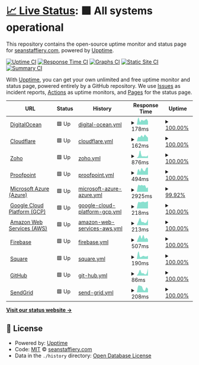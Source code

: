 # [📈 Live Status](https://demo.upptime.js.org): <!--live status--> **🟩 All systems operational**

This repository contains the open-source uptime monitor and status page for [seanstaffiery.com](https://demo.upptime.js.org), powered by [Upptime](https://github.com/upptime/upptime).

[![Uptime CI](https://github.com/seanstaffiery.com/status.seanstaffiery.com/workflows/Uptime%20CI/badge.svg)](https://github.com/seanstaffiery.com/status.seanstaffiery.com/actions?query=workflow%3A%22Uptime+CI%22)
[![Response Time CI](https://github.com/seanstaffiery.com/status.seanstaffiery.com/workflows/Response%20Time%20CI/badge.svg)](https://github.com/seanstaffiery.com/status.seanstaffiery.com/actions?query=workflow%3A%22Response+Time+CI%22)
[![Graphs CI](https://github.com/seanstaffiery.com/status.seanstaffiery.com/workflows/Graphs%20CI/badge.svg)](https://github.com/seanstaffiery.com/status.seanstaffiery.com/actions?query=workflow%3A%22Graphs+CI%22)
[![Static Site CI](https://github.com/seanstaffiery.com/status.seanstaffiery.com/workflows/Static%20Site%20CI/badge.svg)](https://github.com/seanstaffiery.com/status.seanstaffiery.com/actions?query=workflow%3A%22Static+Site+CI%22)
[![Summary CI](https://github.com/seanstaffiery.com/status.seanstaffiery.com/workflows/Summary%20CI/badge.svg)](https://github.com/seanstaffiery.com/status.seanstaffiery.com/actions?query=workflow%3A%22Summary+CI%22)

With [Upptime](https://upptime.js.org), you can get your own unlimited and free uptime monitor and status page, powered entirely by a GitHub repository. We use [Issues](https://github.com/seanstaffiery.com/status.seanstaffiery.com/issues) as incident reports, [Actions](https://github.com/seanstaffiery.com/status.seanstaffiery.com/actions) as uptime monitors, and [Pages](https://demo.upptime.js.org) for the status page.

<!--start: status pages-->
<!-- This summary is generated by Upptime (https://github.com/upptime/upptime) -->
<!-- Do not edit this manually, your changes will be overwritten -->
<!-- prettier-ignore -->
| URL | Status | History | Response Time | Uptime |
| --- | ------ | ------- | ------------- | ------ |
| <img alt="" src="https://icons.duckduckgo.com/ip3/digitalocean.com.ico" height="13"> [DigitalOcean](https://digitalocean.com) | 🟩 Up | [digital-ocean.yml](https://github.com/SeanStaffiery/status.seanstaffiery.com/commits/HEAD/history/digital-ocean.yml) | <details><summary><img alt="Response time graph" src="./graphs/digital-ocean/response-time-week.png" height="20"> 178ms</summary><br><a href="https://status.seanstaffiery.com/history/digital-ocean"><img alt="Response time 196" src="https://img.shields.io/endpoint?url=https%3A%2F%2Fraw.githubusercontent.com%2FSeanStaffiery%2Fstatus.seanstaffiery.com%2FHEAD%2Fapi%2Fdigital-ocean%2Fresponse-time.json"></a><br><a href="https://status.seanstaffiery.com/history/digital-ocean"><img alt="24-hour response time 131" src="https://img.shields.io/endpoint?url=https%3A%2F%2Fraw.githubusercontent.com%2FSeanStaffiery%2Fstatus.seanstaffiery.com%2FHEAD%2Fapi%2Fdigital-ocean%2Fresponse-time-day.json"></a><br><a href="https://status.seanstaffiery.com/history/digital-ocean"><img alt="7-day response time 178" src="https://img.shields.io/endpoint?url=https%3A%2F%2Fraw.githubusercontent.com%2FSeanStaffiery%2Fstatus.seanstaffiery.com%2FHEAD%2Fapi%2Fdigital-ocean%2Fresponse-time-week.json"></a><br><a href="https://status.seanstaffiery.com/history/digital-ocean"><img alt="30-day response time 186" src="https://img.shields.io/endpoint?url=https%3A%2F%2Fraw.githubusercontent.com%2FSeanStaffiery%2Fstatus.seanstaffiery.com%2FHEAD%2Fapi%2Fdigital-ocean%2Fresponse-time-month.json"></a><br><a href="https://status.seanstaffiery.com/history/digital-ocean"><img alt="1-year response time 195" src="https://img.shields.io/endpoint?url=https%3A%2F%2Fraw.githubusercontent.com%2FSeanStaffiery%2Fstatus.seanstaffiery.com%2FHEAD%2Fapi%2Fdigital-ocean%2Fresponse-time-year.json"></a></details> | <details><summary><a href="https://status.seanstaffiery.com/history/digital-ocean">100.00%</a></summary><a href="https://status.seanstaffiery.com/history/digital-ocean"><img alt="All-time uptime 99.99%" src="https://img.shields.io/endpoint?url=https%3A%2F%2Fraw.githubusercontent.com%2FSeanStaffiery%2Fstatus.seanstaffiery.com%2FHEAD%2Fapi%2Fdigital-ocean%2Fuptime.json"></a><br><a href="https://status.seanstaffiery.com/history/digital-ocean"><img alt="24-hour uptime 100.00%" src="https://img.shields.io/endpoint?url=https%3A%2F%2Fraw.githubusercontent.com%2FSeanStaffiery%2Fstatus.seanstaffiery.com%2FHEAD%2Fapi%2Fdigital-ocean%2Fuptime-day.json"></a><br><a href="https://status.seanstaffiery.com/history/digital-ocean"><img alt="7-day uptime 100.00%" src="https://img.shields.io/endpoint?url=https%3A%2F%2Fraw.githubusercontent.com%2FSeanStaffiery%2Fstatus.seanstaffiery.com%2FHEAD%2Fapi%2Fdigital-ocean%2Fuptime-week.json"></a><br><a href="https://status.seanstaffiery.com/history/digital-ocean"><img alt="30-day uptime 100.00%" src="https://img.shields.io/endpoint?url=https%3A%2F%2Fraw.githubusercontent.com%2FSeanStaffiery%2Fstatus.seanstaffiery.com%2FHEAD%2Fapi%2Fdigital-ocean%2Fuptime-month.json"></a><br><a href="https://status.seanstaffiery.com/history/digital-ocean"><img alt="1-year uptime 100.00%" src="https://img.shields.io/endpoint?url=https%3A%2F%2Fraw.githubusercontent.com%2FSeanStaffiery%2Fstatus.seanstaffiery.com%2FHEAD%2Fapi%2Fdigital-ocean%2Fuptime-year.json"></a></details>
| <img alt="" src="https://icons.duckduckgo.com/ip3/www.cloudflare.com.ico" height="13"> [Cloudflare](https://www.cloudflare.com) | 🟩 Up | [cloudflare.yml](https://github.com/SeanStaffiery/status.seanstaffiery.com/commits/HEAD/history/cloudflare.yml) | <details><summary><img alt="Response time graph" src="./graphs/cloudflare/response-time-week.png" height="20"> 162ms</summary><br><a href="https://status.seanstaffiery.com/history/cloudflare"><img alt="Response time 131" src="https://img.shields.io/endpoint?url=https%3A%2F%2Fraw.githubusercontent.com%2FSeanStaffiery%2Fstatus.seanstaffiery.com%2FHEAD%2Fapi%2Fcloudflare%2Fresponse-time.json"></a><br><a href="https://status.seanstaffiery.com/history/cloudflare"><img alt="24-hour response time 121" src="https://img.shields.io/endpoint?url=https%3A%2F%2Fraw.githubusercontent.com%2FSeanStaffiery%2Fstatus.seanstaffiery.com%2FHEAD%2Fapi%2Fcloudflare%2Fresponse-time-day.json"></a><br><a href="https://status.seanstaffiery.com/history/cloudflare"><img alt="7-day response time 162" src="https://img.shields.io/endpoint?url=https%3A%2F%2Fraw.githubusercontent.com%2FSeanStaffiery%2Fstatus.seanstaffiery.com%2FHEAD%2Fapi%2Fcloudflare%2Fresponse-time-week.json"></a><br><a href="https://status.seanstaffiery.com/history/cloudflare"><img alt="30-day response time 170" src="https://img.shields.io/endpoint?url=https%3A%2F%2Fraw.githubusercontent.com%2FSeanStaffiery%2Fstatus.seanstaffiery.com%2FHEAD%2Fapi%2Fcloudflare%2Fresponse-time-month.json"></a><br><a href="https://status.seanstaffiery.com/history/cloudflare"><img alt="1-year response time 126" src="https://img.shields.io/endpoint?url=https%3A%2F%2Fraw.githubusercontent.com%2FSeanStaffiery%2Fstatus.seanstaffiery.com%2FHEAD%2Fapi%2Fcloudflare%2Fresponse-time-year.json"></a></details> | <details><summary><a href="https://status.seanstaffiery.com/history/cloudflare">100.00%</a></summary><a href="https://status.seanstaffiery.com/history/cloudflare"><img alt="All-time uptime 99.97%" src="https://img.shields.io/endpoint?url=https%3A%2F%2Fraw.githubusercontent.com%2FSeanStaffiery%2Fstatus.seanstaffiery.com%2FHEAD%2Fapi%2Fcloudflare%2Fuptime.json"></a><br><a href="https://status.seanstaffiery.com/history/cloudflare"><img alt="24-hour uptime 100.00%" src="https://img.shields.io/endpoint?url=https%3A%2F%2Fraw.githubusercontent.com%2FSeanStaffiery%2Fstatus.seanstaffiery.com%2FHEAD%2Fapi%2Fcloudflare%2Fuptime-day.json"></a><br><a href="https://status.seanstaffiery.com/history/cloudflare"><img alt="7-day uptime 100.00%" src="https://img.shields.io/endpoint?url=https%3A%2F%2Fraw.githubusercontent.com%2FSeanStaffiery%2Fstatus.seanstaffiery.com%2FHEAD%2Fapi%2Fcloudflare%2Fuptime-week.json"></a><br><a href="https://status.seanstaffiery.com/history/cloudflare"><img alt="30-day uptime 100.00%" src="https://img.shields.io/endpoint?url=https%3A%2F%2Fraw.githubusercontent.com%2FSeanStaffiery%2Fstatus.seanstaffiery.com%2FHEAD%2Fapi%2Fcloudflare%2Fuptime-month.json"></a><br><a href="https://status.seanstaffiery.com/history/cloudflare"><img alt="1-year uptime 99.93%" src="https://img.shields.io/endpoint?url=https%3A%2F%2Fraw.githubusercontent.com%2FSeanStaffiery%2Fstatus.seanstaffiery.com%2FHEAD%2Fapi%2Fcloudflare%2Fuptime-year.json"></a></details>
| <img alt="" src="https://icons.duckduckgo.com/ip3/zoho.com.ico" height="13"> [Zoho](https://zoho.com) | 🟩 Up | [zoho.yml](https://github.com/SeanStaffiery/status.seanstaffiery.com/commits/HEAD/history/zoho.yml) | <details><summary><img alt="Response time graph" src="./graphs/zoho/response-time-week.png" height="20"> 876ms</summary><br><a href="https://status.seanstaffiery.com/history/zoho"><img alt="Response time 2242" src="https://img.shields.io/endpoint?url=https%3A%2F%2Fraw.githubusercontent.com%2FSeanStaffiery%2Fstatus.seanstaffiery.com%2FHEAD%2Fapi%2Fzoho%2Fresponse-time.json"></a><br><a href="https://status.seanstaffiery.com/history/zoho"><img alt="24-hour response time 871" src="https://img.shields.io/endpoint?url=https%3A%2F%2Fraw.githubusercontent.com%2FSeanStaffiery%2Fstatus.seanstaffiery.com%2FHEAD%2Fapi%2Fzoho%2Fresponse-time-day.json"></a><br><a href="https://status.seanstaffiery.com/history/zoho"><img alt="7-day response time 876" src="https://img.shields.io/endpoint?url=https%3A%2F%2Fraw.githubusercontent.com%2FSeanStaffiery%2Fstatus.seanstaffiery.com%2FHEAD%2Fapi%2Fzoho%2Fresponse-time-week.json"></a><br><a href="https://status.seanstaffiery.com/history/zoho"><img alt="30-day response time 1063" src="https://img.shields.io/endpoint?url=https%3A%2F%2Fraw.githubusercontent.com%2FSeanStaffiery%2Fstatus.seanstaffiery.com%2FHEAD%2Fapi%2Fzoho%2Fresponse-time-month.json"></a><br><a href="https://status.seanstaffiery.com/history/zoho"><img alt="1-year response time 2131" src="https://img.shields.io/endpoint?url=https%3A%2F%2Fraw.githubusercontent.com%2FSeanStaffiery%2Fstatus.seanstaffiery.com%2FHEAD%2Fapi%2Fzoho%2Fresponse-time-year.json"></a></details> | <details><summary><a href="https://status.seanstaffiery.com/history/zoho">100.00%</a></summary><a href="https://status.seanstaffiery.com/history/zoho"><img alt="All-time uptime 99.99%" src="https://img.shields.io/endpoint?url=https%3A%2F%2Fraw.githubusercontent.com%2FSeanStaffiery%2Fstatus.seanstaffiery.com%2FHEAD%2Fapi%2Fzoho%2Fuptime.json"></a><br><a href="https://status.seanstaffiery.com/history/zoho"><img alt="24-hour uptime 100.00%" src="https://img.shields.io/endpoint?url=https%3A%2F%2Fraw.githubusercontent.com%2FSeanStaffiery%2Fstatus.seanstaffiery.com%2FHEAD%2Fapi%2Fzoho%2Fuptime-day.json"></a><br><a href="https://status.seanstaffiery.com/history/zoho"><img alt="7-day uptime 100.00%" src="https://img.shields.io/endpoint?url=https%3A%2F%2Fraw.githubusercontent.com%2FSeanStaffiery%2Fstatus.seanstaffiery.com%2FHEAD%2Fapi%2Fzoho%2Fuptime-week.json"></a><br><a href="https://status.seanstaffiery.com/history/zoho"><img alt="30-day uptime 100.00%" src="https://img.shields.io/endpoint?url=https%3A%2F%2Fraw.githubusercontent.com%2FSeanStaffiery%2Fstatus.seanstaffiery.com%2FHEAD%2Fapi%2Fzoho%2Fuptime-month.json"></a><br><a href="https://status.seanstaffiery.com/history/zoho"><img alt="1-year uptime 100.00%" src="https://img.shields.io/endpoint?url=https%3A%2F%2Fraw.githubusercontent.com%2FSeanStaffiery%2Fstatus.seanstaffiery.com%2FHEAD%2Fapi%2Fzoho%2Fuptime-year.json"></a></details>
| <img alt="" src="https://icons.duckduckgo.com/ip3/proofpoint.com.ico" height="13"> [Proofpoint](https://proofpoint.com) | 🟩 Up | [proofpoint.yml](https://github.com/SeanStaffiery/status.seanstaffiery.com/commits/HEAD/history/proofpoint.yml) | <details><summary><img alt="Response time graph" src="./graphs/proofpoint/response-time-week.png" height="20"> 494ms</summary><br><a href="https://status.seanstaffiery.com/history/proofpoint"><img alt="Response time 661" src="https://img.shields.io/endpoint?url=https%3A%2F%2Fraw.githubusercontent.com%2FSeanStaffiery%2Fstatus.seanstaffiery.com%2FHEAD%2Fapi%2Fproofpoint%2Fresponse-time.json"></a><br><a href="https://status.seanstaffiery.com/history/proofpoint"><img alt="24-hour response time 671" src="https://img.shields.io/endpoint?url=https%3A%2F%2Fraw.githubusercontent.com%2FSeanStaffiery%2Fstatus.seanstaffiery.com%2FHEAD%2Fapi%2Fproofpoint%2Fresponse-time-day.json"></a><br><a href="https://status.seanstaffiery.com/history/proofpoint"><img alt="7-day response time 494" src="https://img.shields.io/endpoint?url=https%3A%2F%2Fraw.githubusercontent.com%2FSeanStaffiery%2Fstatus.seanstaffiery.com%2FHEAD%2Fapi%2Fproofpoint%2Fresponse-time-week.json"></a><br><a href="https://status.seanstaffiery.com/history/proofpoint"><img alt="30-day response time 505" src="https://img.shields.io/endpoint?url=https%3A%2F%2Fraw.githubusercontent.com%2FSeanStaffiery%2Fstatus.seanstaffiery.com%2FHEAD%2Fapi%2Fproofpoint%2Fresponse-time-month.json"></a><br><a href="https://status.seanstaffiery.com/history/proofpoint"><img alt="1-year response time 694" src="https://img.shields.io/endpoint?url=https%3A%2F%2Fraw.githubusercontent.com%2FSeanStaffiery%2Fstatus.seanstaffiery.com%2FHEAD%2Fapi%2Fproofpoint%2Fresponse-time-year.json"></a></details> | <details><summary><a href="https://status.seanstaffiery.com/history/proofpoint">100.00%</a></summary><a href="https://status.seanstaffiery.com/history/proofpoint"><img alt="All-time uptime 99.97%" src="https://img.shields.io/endpoint?url=https%3A%2F%2Fraw.githubusercontent.com%2FSeanStaffiery%2Fstatus.seanstaffiery.com%2FHEAD%2Fapi%2Fproofpoint%2Fuptime.json"></a><br><a href="https://status.seanstaffiery.com/history/proofpoint"><img alt="24-hour uptime 100.00%" src="https://img.shields.io/endpoint?url=https%3A%2F%2Fraw.githubusercontent.com%2FSeanStaffiery%2Fstatus.seanstaffiery.com%2FHEAD%2Fapi%2Fproofpoint%2Fuptime-day.json"></a><br><a href="https://status.seanstaffiery.com/history/proofpoint"><img alt="7-day uptime 100.00%" src="https://img.shields.io/endpoint?url=https%3A%2F%2Fraw.githubusercontent.com%2FSeanStaffiery%2Fstatus.seanstaffiery.com%2FHEAD%2Fapi%2Fproofpoint%2Fuptime-week.json"></a><br><a href="https://status.seanstaffiery.com/history/proofpoint"><img alt="30-day uptime 100.00%" src="https://img.shields.io/endpoint?url=https%3A%2F%2Fraw.githubusercontent.com%2FSeanStaffiery%2Fstatus.seanstaffiery.com%2FHEAD%2Fapi%2Fproofpoint%2Fuptime-month.json"></a><br><a href="https://status.seanstaffiery.com/history/proofpoint"><img alt="1-year uptime 99.97%" src="https://img.shields.io/endpoint?url=https%3A%2F%2Fraw.githubusercontent.com%2FSeanStaffiery%2Fstatus.seanstaffiery.com%2FHEAD%2Fapi%2Fproofpoint%2Fuptime-year.json"></a></details>
| <img alt="" src="https://icons.duckduckgo.com/ip3/azure.com.ico" height="13"> [Microsoft Azure (Azure)](https://azure.com) | 🟩 Up | [microsoft-azure-azure.yml](https://github.com/SeanStaffiery/status.seanstaffiery.com/commits/HEAD/history/microsoft-azure-azure.yml) | <details><summary><img alt="Response time graph" src="./graphs/microsoft-azure-azure/response-time-week.png" height="20"> 2925ms</summary><br><a href="https://status.seanstaffiery.com/history/microsoft-azure-azure"><img alt="Response time 4374" src="https://img.shields.io/endpoint?url=https%3A%2F%2Fraw.githubusercontent.com%2FSeanStaffiery%2Fstatus.seanstaffiery.com%2FHEAD%2Fapi%2Fmicrosoft-azure-azure%2Fresponse-time.json"></a><br><a href="https://status.seanstaffiery.com/history/microsoft-azure-azure"><img alt="24-hour response time 2562" src="https://img.shields.io/endpoint?url=https%3A%2F%2Fraw.githubusercontent.com%2FSeanStaffiery%2Fstatus.seanstaffiery.com%2FHEAD%2Fapi%2Fmicrosoft-azure-azure%2Fresponse-time-day.json"></a><br><a href="https://status.seanstaffiery.com/history/microsoft-azure-azure"><img alt="7-day response time 2925" src="https://img.shields.io/endpoint?url=https%3A%2F%2Fraw.githubusercontent.com%2FSeanStaffiery%2Fstatus.seanstaffiery.com%2FHEAD%2Fapi%2Fmicrosoft-azure-azure%2Fresponse-time-week.json"></a><br><a href="https://status.seanstaffiery.com/history/microsoft-azure-azure"><img alt="30-day response time 3120" src="https://img.shields.io/endpoint?url=https%3A%2F%2Fraw.githubusercontent.com%2FSeanStaffiery%2Fstatus.seanstaffiery.com%2FHEAD%2Fapi%2Fmicrosoft-azure-azure%2Fresponse-time-month.json"></a><br><a href="https://status.seanstaffiery.com/history/microsoft-azure-azure"><img alt="1-year response time 4620" src="https://img.shields.io/endpoint?url=https%3A%2F%2Fraw.githubusercontent.com%2FSeanStaffiery%2Fstatus.seanstaffiery.com%2FHEAD%2Fapi%2Fmicrosoft-azure-azure%2Fresponse-time-year.json"></a></details> | <details><summary><a href="https://status.seanstaffiery.com/history/microsoft-azure-azure">99.92%</a></summary><a href="https://status.seanstaffiery.com/history/microsoft-azure-azure"><img alt="All-time uptime 99.98%" src="https://img.shields.io/endpoint?url=https%3A%2F%2Fraw.githubusercontent.com%2FSeanStaffiery%2Fstatus.seanstaffiery.com%2FHEAD%2Fapi%2Fmicrosoft-azure-azure%2Fuptime.json"></a><br><a href="https://status.seanstaffiery.com/history/microsoft-azure-azure"><img alt="24-hour uptime 99.42%" src="https://img.shields.io/endpoint?url=https%3A%2F%2Fraw.githubusercontent.com%2FSeanStaffiery%2Fstatus.seanstaffiery.com%2FHEAD%2Fapi%2Fmicrosoft-azure-azure%2Fuptime-day.json"></a><br><a href="https://status.seanstaffiery.com/history/microsoft-azure-azure"><img alt="7-day uptime 99.92%" src="https://img.shields.io/endpoint?url=https%3A%2F%2Fraw.githubusercontent.com%2FSeanStaffiery%2Fstatus.seanstaffiery.com%2FHEAD%2Fapi%2Fmicrosoft-azure-azure%2Fuptime-week.json"></a><br><a href="https://status.seanstaffiery.com/history/microsoft-azure-azure"><img alt="30-day uptime 99.95%" src="https://img.shields.io/endpoint?url=https%3A%2F%2Fraw.githubusercontent.com%2FSeanStaffiery%2Fstatus.seanstaffiery.com%2FHEAD%2Fapi%2Fmicrosoft-azure-azure%2Fuptime-month.json"></a><br><a href="https://status.seanstaffiery.com/history/microsoft-azure-azure"><img alt="1-year uptime 100.00%" src="https://img.shields.io/endpoint?url=https%3A%2F%2Fraw.githubusercontent.com%2FSeanStaffiery%2Fstatus.seanstaffiery.com%2FHEAD%2Fapi%2Fmicrosoft-azure-azure%2Fuptime-year.json"></a></details>
| <img alt="" src="https://icons.duckduckgo.com/ip3/cloud.google.com.ico" height="13"> [Google Cloud Platform (GCP)](https://cloud.google.com) | 🟩 Up | [google-cloud-platform-gcp.yml](https://github.com/SeanStaffiery/status.seanstaffiery.com/commits/HEAD/history/google-cloud-platform-gcp.yml) | <details><summary><img alt="Response time graph" src="./graphs/google-cloud-platform-gcp/response-time-week.png" height="20"> 218ms</summary><br><a href="https://status.seanstaffiery.com/history/google-cloud-platform-gcp"><img alt="Response time 799" src="https://img.shields.io/endpoint?url=https%3A%2F%2Fraw.githubusercontent.com%2FSeanStaffiery%2Fstatus.seanstaffiery.com%2FHEAD%2Fapi%2Fgoogle-cloud-platform-gcp%2Fresponse-time.json"></a><br><a href="https://status.seanstaffiery.com/history/google-cloud-platform-gcp"><img alt="24-hour response time 244" src="https://img.shields.io/endpoint?url=https%3A%2F%2Fraw.githubusercontent.com%2FSeanStaffiery%2Fstatus.seanstaffiery.com%2FHEAD%2Fapi%2Fgoogle-cloud-platform-gcp%2Fresponse-time-day.json"></a><br><a href="https://status.seanstaffiery.com/history/google-cloud-platform-gcp"><img alt="7-day response time 218" src="https://img.shields.io/endpoint?url=https%3A%2F%2Fraw.githubusercontent.com%2FSeanStaffiery%2Fstatus.seanstaffiery.com%2FHEAD%2Fapi%2Fgoogle-cloud-platform-gcp%2Fresponse-time-week.json"></a><br><a href="https://status.seanstaffiery.com/history/google-cloud-platform-gcp"><img alt="30-day response time 237" src="https://img.shields.io/endpoint?url=https%3A%2F%2Fraw.githubusercontent.com%2FSeanStaffiery%2Fstatus.seanstaffiery.com%2FHEAD%2Fapi%2Fgoogle-cloud-platform-gcp%2Fresponse-time-month.json"></a><br><a href="https://status.seanstaffiery.com/history/google-cloud-platform-gcp"><img alt="1-year response time 328" src="https://img.shields.io/endpoint?url=https%3A%2F%2Fraw.githubusercontent.com%2FSeanStaffiery%2Fstatus.seanstaffiery.com%2FHEAD%2Fapi%2Fgoogle-cloud-platform-gcp%2Fresponse-time-year.json"></a></details> | <details><summary><a href="https://status.seanstaffiery.com/history/google-cloud-platform-gcp">100.00%</a></summary><a href="https://status.seanstaffiery.com/history/google-cloud-platform-gcp"><img alt="All-time uptime 99.99%" src="https://img.shields.io/endpoint?url=https%3A%2F%2Fraw.githubusercontent.com%2FSeanStaffiery%2Fstatus.seanstaffiery.com%2FHEAD%2Fapi%2Fgoogle-cloud-platform-gcp%2Fuptime.json"></a><br><a href="https://status.seanstaffiery.com/history/google-cloud-platform-gcp"><img alt="24-hour uptime 100.00%" src="https://img.shields.io/endpoint?url=https%3A%2F%2Fraw.githubusercontent.com%2FSeanStaffiery%2Fstatus.seanstaffiery.com%2FHEAD%2Fapi%2Fgoogle-cloud-platform-gcp%2Fuptime-day.json"></a><br><a href="https://status.seanstaffiery.com/history/google-cloud-platform-gcp"><img alt="7-day uptime 100.00%" src="https://img.shields.io/endpoint?url=https%3A%2F%2Fraw.githubusercontent.com%2FSeanStaffiery%2Fstatus.seanstaffiery.com%2FHEAD%2Fapi%2Fgoogle-cloud-platform-gcp%2Fuptime-week.json"></a><br><a href="https://status.seanstaffiery.com/history/google-cloud-platform-gcp"><img alt="30-day uptime 100.00%" src="https://img.shields.io/endpoint?url=https%3A%2F%2Fraw.githubusercontent.com%2FSeanStaffiery%2Fstatus.seanstaffiery.com%2FHEAD%2Fapi%2Fgoogle-cloud-platform-gcp%2Fuptime-month.json"></a><br><a href="https://status.seanstaffiery.com/history/google-cloud-platform-gcp"><img alt="1-year uptime 99.99%" src="https://img.shields.io/endpoint?url=https%3A%2F%2Fraw.githubusercontent.com%2FSeanStaffiery%2Fstatus.seanstaffiery.com%2FHEAD%2Fapi%2Fgoogle-cloud-platform-gcp%2Fuptime-year.json"></a></details>
| <img alt="" src="https://icons.duckduckgo.com/ip3/aws.amazon.com.ico" height="13"> [Amazon Web Services (AWS)](https://aws.amazon.com) | 🟩 Up | [amazon-web-services-aws.yml](https://github.com/SeanStaffiery/status.seanstaffiery.com/commits/HEAD/history/amazon-web-services-aws.yml) | <details><summary><img alt="Response time graph" src="./graphs/amazon-web-services-aws/response-time-week.png" height="20"> 213ms</summary><br><a href="https://status.seanstaffiery.com/history/amazon-web-services-aws"><img alt="Response time 289" src="https://img.shields.io/endpoint?url=https%3A%2F%2Fraw.githubusercontent.com%2FSeanStaffiery%2Fstatus.seanstaffiery.com%2FHEAD%2Fapi%2Famazon-web-services-aws%2Fresponse-time.json"></a><br><a href="https://status.seanstaffiery.com/history/amazon-web-services-aws"><img alt="24-hour response time 319" src="https://img.shields.io/endpoint?url=https%3A%2F%2Fraw.githubusercontent.com%2FSeanStaffiery%2Fstatus.seanstaffiery.com%2FHEAD%2Fapi%2Famazon-web-services-aws%2Fresponse-time-day.json"></a><br><a href="https://status.seanstaffiery.com/history/amazon-web-services-aws"><img alt="7-day response time 213" src="https://img.shields.io/endpoint?url=https%3A%2F%2Fraw.githubusercontent.com%2FSeanStaffiery%2Fstatus.seanstaffiery.com%2FHEAD%2Fapi%2Famazon-web-services-aws%2Fresponse-time-week.json"></a><br><a href="https://status.seanstaffiery.com/history/amazon-web-services-aws"><img alt="30-day response time 204" src="https://img.shields.io/endpoint?url=https%3A%2F%2Fraw.githubusercontent.com%2FSeanStaffiery%2Fstatus.seanstaffiery.com%2FHEAD%2Fapi%2Famazon-web-services-aws%2Fresponse-time-month.json"></a><br><a href="https://status.seanstaffiery.com/history/amazon-web-services-aws"><img alt="1-year response time 272" src="https://img.shields.io/endpoint?url=https%3A%2F%2Fraw.githubusercontent.com%2FSeanStaffiery%2Fstatus.seanstaffiery.com%2FHEAD%2Fapi%2Famazon-web-services-aws%2Fresponse-time-year.json"></a></details> | <details><summary><a href="https://status.seanstaffiery.com/history/amazon-web-services-aws">100.00%</a></summary><a href="https://status.seanstaffiery.com/history/amazon-web-services-aws"><img alt="All-time uptime 100.00%" src="https://img.shields.io/endpoint?url=https%3A%2F%2Fraw.githubusercontent.com%2FSeanStaffiery%2Fstatus.seanstaffiery.com%2FHEAD%2Fapi%2Famazon-web-services-aws%2Fuptime.json"></a><br><a href="https://status.seanstaffiery.com/history/amazon-web-services-aws"><img alt="24-hour uptime 100.00%" src="https://img.shields.io/endpoint?url=https%3A%2F%2Fraw.githubusercontent.com%2FSeanStaffiery%2Fstatus.seanstaffiery.com%2FHEAD%2Fapi%2Famazon-web-services-aws%2Fuptime-day.json"></a><br><a href="https://status.seanstaffiery.com/history/amazon-web-services-aws"><img alt="7-day uptime 100.00%" src="https://img.shields.io/endpoint?url=https%3A%2F%2Fraw.githubusercontent.com%2FSeanStaffiery%2Fstatus.seanstaffiery.com%2FHEAD%2Fapi%2Famazon-web-services-aws%2Fuptime-week.json"></a><br><a href="https://status.seanstaffiery.com/history/amazon-web-services-aws"><img alt="30-day uptime 100.00%" src="https://img.shields.io/endpoint?url=https%3A%2F%2Fraw.githubusercontent.com%2FSeanStaffiery%2Fstatus.seanstaffiery.com%2FHEAD%2Fapi%2Famazon-web-services-aws%2Fuptime-month.json"></a><br><a href="https://status.seanstaffiery.com/history/amazon-web-services-aws"><img alt="1-year uptime 100.00%" src="https://img.shields.io/endpoint?url=https%3A%2F%2Fraw.githubusercontent.com%2FSeanStaffiery%2Fstatus.seanstaffiery.com%2FHEAD%2Fapi%2Famazon-web-services-aws%2Fuptime-year.json"></a></details>
| <img alt="" src="https://icons.duckduckgo.com/ip3/firebase.google.com.ico" height="13"> [Firebase](https://firebase.google.com) | 🟩 Up | [firebase.yml](https://github.com/SeanStaffiery/status.seanstaffiery.com/commits/HEAD/history/firebase.yml) | <details><summary><img alt="Response time graph" src="./graphs/firebase/response-time-week.png" height="20"> 507ms</summary><br><a href="https://status.seanstaffiery.com/history/firebase"><img alt="Response time 601" src="https://img.shields.io/endpoint?url=https%3A%2F%2Fraw.githubusercontent.com%2FSeanStaffiery%2Fstatus.seanstaffiery.com%2FHEAD%2Fapi%2Ffirebase%2Fresponse-time.json"></a><br><a href="https://status.seanstaffiery.com/history/firebase"><img alt="24-hour response time 283" src="https://img.shields.io/endpoint?url=https%3A%2F%2Fraw.githubusercontent.com%2FSeanStaffiery%2Fstatus.seanstaffiery.com%2FHEAD%2Fapi%2Ffirebase%2Fresponse-time-day.json"></a><br><a href="https://status.seanstaffiery.com/history/firebase"><img alt="7-day response time 507" src="https://img.shields.io/endpoint?url=https%3A%2F%2Fraw.githubusercontent.com%2FSeanStaffiery%2Fstatus.seanstaffiery.com%2FHEAD%2Fapi%2Ffirebase%2Fresponse-time-week.json"></a><br><a href="https://status.seanstaffiery.com/history/firebase"><img alt="30-day response time 542" src="https://img.shields.io/endpoint?url=https%3A%2F%2Fraw.githubusercontent.com%2FSeanStaffiery%2Fstatus.seanstaffiery.com%2FHEAD%2Fapi%2Ffirebase%2Fresponse-time-month.json"></a><br><a href="https://status.seanstaffiery.com/history/firebase"><img alt="1-year response time 587" src="https://img.shields.io/endpoint?url=https%3A%2F%2Fraw.githubusercontent.com%2FSeanStaffiery%2Fstatus.seanstaffiery.com%2FHEAD%2Fapi%2Ffirebase%2Fresponse-time-year.json"></a></details> | <details><summary><a href="https://status.seanstaffiery.com/history/firebase">100.00%</a></summary><a href="https://status.seanstaffiery.com/history/firebase"><img alt="All-time uptime 99.99%" src="https://img.shields.io/endpoint?url=https%3A%2F%2Fraw.githubusercontent.com%2FSeanStaffiery%2Fstatus.seanstaffiery.com%2FHEAD%2Fapi%2Ffirebase%2Fuptime.json"></a><br><a href="https://status.seanstaffiery.com/history/firebase"><img alt="24-hour uptime 100.00%" src="https://img.shields.io/endpoint?url=https%3A%2F%2Fraw.githubusercontent.com%2FSeanStaffiery%2Fstatus.seanstaffiery.com%2FHEAD%2Fapi%2Ffirebase%2Fuptime-day.json"></a><br><a href="https://status.seanstaffiery.com/history/firebase"><img alt="7-day uptime 100.00%" src="https://img.shields.io/endpoint?url=https%3A%2F%2Fraw.githubusercontent.com%2FSeanStaffiery%2Fstatus.seanstaffiery.com%2FHEAD%2Fapi%2Ffirebase%2Fuptime-week.json"></a><br><a href="https://status.seanstaffiery.com/history/firebase"><img alt="30-day uptime 100.00%" src="https://img.shields.io/endpoint?url=https%3A%2F%2Fraw.githubusercontent.com%2FSeanStaffiery%2Fstatus.seanstaffiery.com%2FHEAD%2Fapi%2Ffirebase%2Fuptime-month.json"></a><br><a href="https://status.seanstaffiery.com/history/firebase"><img alt="1-year uptime 100.00%" src="https://img.shields.io/endpoint?url=https%3A%2F%2Fraw.githubusercontent.com%2FSeanStaffiery%2Fstatus.seanstaffiery.com%2FHEAD%2Fapi%2Ffirebase%2Fuptime-year.json"></a></details>
| <img alt="" src="https://icons.duckduckgo.com/ip3/squareup.com.ico" height="13"> [Square](https://squareup.com) | 🟩 Up | [square.yml](https://github.com/SeanStaffiery/status.seanstaffiery.com/commits/HEAD/history/square.yml) | <details><summary><img alt="Response time graph" src="./graphs/square/response-time-week.png" height="20"> 190ms</summary><br><a href="https://status.seanstaffiery.com/history/square"><img alt="Response time 191" src="https://img.shields.io/endpoint?url=https%3A%2F%2Fraw.githubusercontent.com%2FSeanStaffiery%2Fstatus.seanstaffiery.com%2FHEAD%2Fapi%2Fsquare%2Fresponse-time.json"></a><br><a href="https://status.seanstaffiery.com/history/square"><img alt="24-hour response time 181" src="https://img.shields.io/endpoint?url=https%3A%2F%2Fraw.githubusercontent.com%2FSeanStaffiery%2Fstatus.seanstaffiery.com%2FHEAD%2Fapi%2Fsquare%2Fresponse-time-day.json"></a><br><a href="https://status.seanstaffiery.com/history/square"><img alt="7-day response time 190" src="https://img.shields.io/endpoint?url=https%3A%2F%2Fraw.githubusercontent.com%2FSeanStaffiery%2Fstatus.seanstaffiery.com%2FHEAD%2Fapi%2Fsquare%2Fresponse-time-week.json"></a><br><a href="https://status.seanstaffiery.com/history/square"><img alt="30-day response time 178" src="https://img.shields.io/endpoint?url=https%3A%2F%2Fraw.githubusercontent.com%2FSeanStaffiery%2Fstatus.seanstaffiery.com%2FHEAD%2Fapi%2Fsquare%2Fresponse-time-month.json"></a><br><a href="https://status.seanstaffiery.com/history/square"><img alt="1-year response time 184" src="https://img.shields.io/endpoint?url=https%3A%2F%2Fraw.githubusercontent.com%2FSeanStaffiery%2Fstatus.seanstaffiery.com%2FHEAD%2Fapi%2Fsquare%2Fresponse-time-year.json"></a></details> | <details><summary><a href="https://status.seanstaffiery.com/history/square">100.00%</a></summary><a href="https://status.seanstaffiery.com/history/square"><img alt="All-time uptime 99.99%" src="https://img.shields.io/endpoint?url=https%3A%2F%2Fraw.githubusercontent.com%2FSeanStaffiery%2Fstatus.seanstaffiery.com%2FHEAD%2Fapi%2Fsquare%2Fuptime.json"></a><br><a href="https://status.seanstaffiery.com/history/square"><img alt="24-hour uptime 100.00%" src="https://img.shields.io/endpoint?url=https%3A%2F%2Fraw.githubusercontent.com%2FSeanStaffiery%2Fstatus.seanstaffiery.com%2FHEAD%2Fapi%2Fsquare%2Fuptime-day.json"></a><br><a href="https://status.seanstaffiery.com/history/square"><img alt="7-day uptime 100.00%" src="https://img.shields.io/endpoint?url=https%3A%2F%2Fraw.githubusercontent.com%2FSeanStaffiery%2Fstatus.seanstaffiery.com%2FHEAD%2Fapi%2Fsquare%2Fuptime-week.json"></a><br><a href="https://status.seanstaffiery.com/history/square"><img alt="30-day uptime 100.00%" src="https://img.shields.io/endpoint?url=https%3A%2F%2Fraw.githubusercontent.com%2FSeanStaffiery%2Fstatus.seanstaffiery.com%2FHEAD%2Fapi%2Fsquare%2Fuptime-month.json"></a><br><a href="https://status.seanstaffiery.com/history/square"><img alt="1-year uptime 99.99%" src="https://img.shields.io/endpoint?url=https%3A%2F%2Fraw.githubusercontent.com%2FSeanStaffiery%2Fstatus.seanstaffiery.com%2FHEAD%2Fapi%2Fsquare%2Fuptime-year.json"></a></details>
| <img alt="" src="https://icons.duckduckgo.com/ip3/github.com.ico" height="13"> [GitHub](https://github.com) | 🟩 Up | [git-hub.yml](https://github.com/SeanStaffiery/status.seanstaffiery.com/commits/HEAD/history/git-hub.yml) | <details><summary><img alt="Response time graph" src="./graphs/git-hub/response-time-week.png" height="20"> 86ms</summary><br><a href="https://status.seanstaffiery.com/history/git-hub"><img alt="Response time 136" src="https://img.shields.io/endpoint?url=https%3A%2F%2Fraw.githubusercontent.com%2FSeanStaffiery%2Fstatus.seanstaffiery.com%2FHEAD%2Fapi%2Fgit-hub%2Fresponse-time.json"></a><br><a href="https://status.seanstaffiery.com/history/git-hub"><img alt="24-hour response time 183" src="https://img.shields.io/endpoint?url=https%3A%2F%2Fraw.githubusercontent.com%2FSeanStaffiery%2Fstatus.seanstaffiery.com%2FHEAD%2Fapi%2Fgit-hub%2Fresponse-time-day.json"></a><br><a href="https://status.seanstaffiery.com/history/git-hub"><img alt="7-day response time 86" src="https://img.shields.io/endpoint?url=https%3A%2F%2Fraw.githubusercontent.com%2FSeanStaffiery%2Fstatus.seanstaffiery.com%2FHEAD%2Fapi%2Fgit-hub%2Fresponse-time-week.json"></a><br><a href="https://status.seanstaffiery.com/history/git-hub"><img alt="30-day response time 108" src="https://img.shields.io/endpoint?url=https%3A%2F%2Fraw.githubusercontent.com%2FSeanStaffiery%2Fstatus.seanstaffiery.com%2FHEAD%2Fapi%2Fgit-hub%2Fresponse-time-month.json"></a><br><a href="https://status.seanstaffiery.com/history/git-hub"><img alt="1-year response time 128" src="https://img.shields.io/endpoint?url=https%3A%2F%2Fraw.githubusercontent.com%2FSeanStaffiery%2Fstatus.seanstaffiery.com%2FHEAD%2Fapi%2Fgit-hub%2Fresponse-time-year.json"></a></details> | <details><summary><a href="https://status.seanstaffiery.com/history/git-hub">100.00%</a></summary><a href="https://status.seanstaffiery.com/history/git-hub"><img alt="All-time uptime 100.00%" src="https://img.shields.io/endpoint?url=https%3A%2F%2Fraw.githubusercontent.com%2FSeanStaffiery%2Fstatus.seanstaffiery.com%2FHEAD%2Fapi%2Fgit-hub%2Fuptime.json"></a><br><a href="https://status.seanstaffiery.com/history/git-hub"><img alt="24-hour uptime 100.00%" src="https://img.shields.io/endpoint?url=https%3A%2F%2Fraw.githubusercontent.com%2FSeanStaffiery%2Fstatus.seanstaffiery.com%2FHEAD%2Fapi%2Fgit-hub%2Fuptime-day.json"></a><br><a href="https://status.seanstaffiery.com/history/git-hub"><img alt="7-day uptime 100.00%" src="https://img.shields.io/endpoint?url=https%3A%2F%2Fraw.githubusercontent.com%2FSeanStaffiery%2Fstatus.seanstaffiery.com%2FHEAD%2Fapi%2Fgit-hub%2Fuptime-week.json"></a><br><a href="https://status.seanstaffiery.com/history/git-hub"><img alt="30-day uptime 100.00%" src="https://img.shields.io/endpoint?url=https%3A%2F%2Fraw.githubusercontent.com%2FSeanStaffiery%2Fstatus.seanstaffiery.com%2FHEAD%2Fapi%2Fgit-hub%2Fuptime-month.json"></a><br><a href="https://status.seanstaffiery.com/history/git-hub"><img alt="1-year uptime 100.00%" src="https://img.shields.io/endpoint?url=https%3A%2F%2Fraw.githubusercontent.com%2FSeanStaffiery%2Fstatus.seanstaffiery.com%2FHEAD%2Fapi%2Fgit-hub%2Fuptime-year.json"></a></details>
| <img alt="" src="https://icons.duckduckgo.com/ip3/sendgrid.com.ico" height="13"> [SendGrid](https://sendgrid.com) | 🟩 Up | [send-grid.yml](https://github.com/SeanStaffiery/status.seanstaffiery.com/commits/HEAD/history/send-grid.yml) | <details><summary><img alt="Response time graph" src="./graphs/send-grid/response-time-week.png" height="20"> 208ms</summary><br><a href="https://status.seanstaffiery.com/history/send-grid"><img alt="Response time 309" src="https://img.shields.io/endpoint?url=https%3A%2F%2Fraw.githubusercontent.com%2FSeanStaffiery%2Fstatus.seanstaffiery.com%2FHEAD%2Fapi%2Fsend-grid%2Fresponse-time.json"></a><br><a href="https://status.seanstaffiery.com/history/send-grid"><img alt="24-hour response time 155" src="https://img.shields.io/endpoint?url=https%3A%2F%2Fraw.githubusercontent.com%2FSeanStaffiery%2Fstatus.seanstaffiery.com%2FHEAD%2Fapi%2Fsend-grid%2Fresponse-time-day.json"></a><br><a href="https://status.seanstaffiery.com/history/send-grid"><img alt="7-day response time 208" src="https://img.shields.io/endpoint?url=https%3A%2F%2Fraw.githubusercontent.com%2FSeanStaffiery%2Fstatus.seanstaffiery.com%2FHEAD%2Fapi%2Fsend-grid%2Fresponse-time-week.json"></a><br><a href="https://status.seanstaffiery.com/history/send-grid"><img alt="30-day response time 367" src="https://img.shields.io/endpoint?url=https%3A%2F%2Fraw.githubusercontent.com%2FSeanStaffiery%2Fstatus.seanstaffiery.com%2FHEAD%2Fapi%2Fsend-grid%2Fresponse-time-month.json"></a><br><a href="https://status.seanstaffiery.com/history/send-grid"><img alt="1-year response time 291" src="https://img.shields.io/endpoint?url=https%3A%2F%2Fraw.githubusercontent.com%2FSeanStaffiery%2Fstatus.seanstaffiery.com%2FHEAD%2Fapi%2Fsend-grid%2Fresponse-time-year.json"></a></details> | <details><summary><a href="https://status.seanstaffiery.com/history/send-grid">100.00%</a></summary><a href="https://status.seanstaffiery.com/history/send-grid"><img alt="All-time uptime 100.00%" src="https://img.shields.io/endpoint?url=https%3A%2F%2Fraw.githubusercontent.com%2FSeanStaffiery%2Fstatus.seanstaffiery.com%2FHEAD%2Fapi%2Fsend-grid%2Fuptime.json"></a><br><a href="https://status.seanstaffiery.com/history/send-grid"><img alt="24-hour uptime 100.00%" src="https://img.shields.io/endpoint?url=https%3A%2F%2Fraw.githubusercontent.com%2FSeanStaffiery%2Fstatus.seanstaffiery.com%2FHEAD%2Fapi%2Fsend-grid%2Fuptime-day.json"></a><br><a href="https://status.seanstaffiery.com/history/send-grid"><img alt="7-day uptime 100.00%" src="https://img.shields.io/endpoint?url=https%3A%2F%2Fraw.githubusercontent.com%2FSeanStaffiery%2Fstatus.seanstaffiery.com%2FHEAD%2Fapi%2Fsend-grid%2Fuptime-week.json"></a><br><a href="https://status.seanstaffiery.com/history/send-grid"><img alt="30-day uptime 100.00%" src="https://img.shields.io/endpoint?url=https%3A%2F%2Fraw.githubusercontent.com%2FSeanStaffiery%2Fstatus.seanstaffiery.com%2FHEAD%2Fapi%2Fsend-grid%2Fuptime-month.json"></a><br><a href="https://status.seanstaffiery.com/history/send-grid"><img alt="1-year uptime 99.99%" src="https://img.shields.io/endpoint?url=https%3A%2F%2Fraw.githubusercontent.com%2FSeanStaffiery%2Fstatus.seanstaffiery.com%2FHEAD%2Fapi%2Fsend-grid%2Fuptime-year.json"></a></details>

<!--end: status pages-->

[**Visit our status website →**](https://demo.upptime.js.org)

## 📄 License

- Powered by: [Upptime](https://github.com/upptime/upptime)
- Code: [MIT](./LICENSE) © [seanstaffiery.com](https://demo.upptime.js.org)
- Data in the `./history` directory: [Open Database License](https://opendatacommons.org/licenses/odbl/1-0/)
